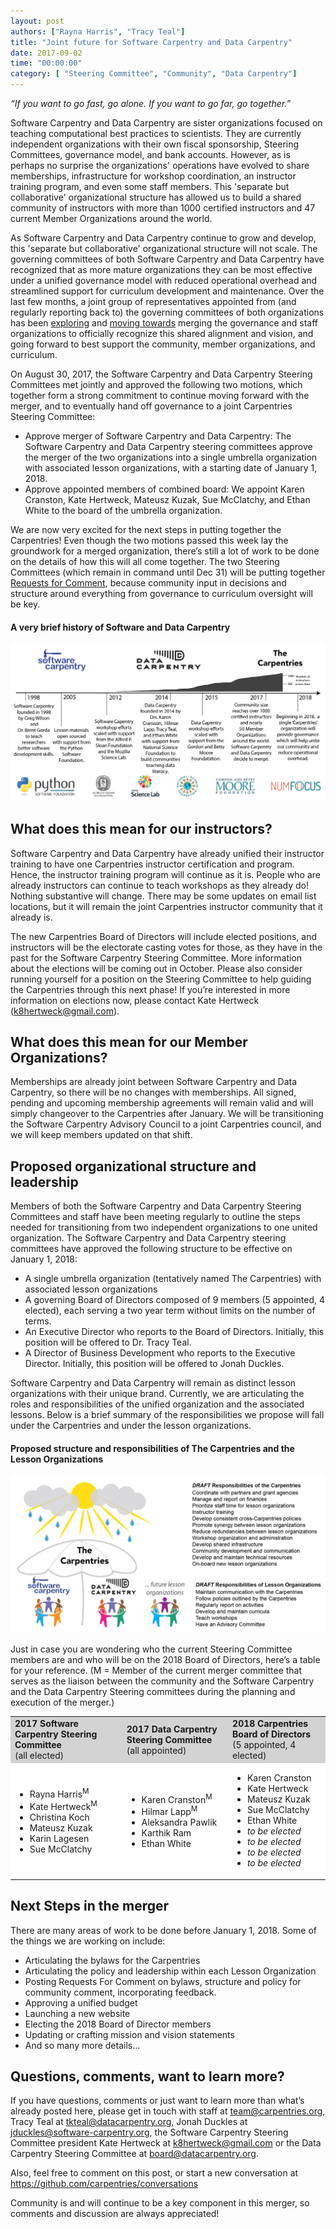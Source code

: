 ```yaml
---
layout: post
authors: ["Rayna Harris", "Tracy Teal"]
title: "Joint future for Software Carpentry and Data Carpentry"
date: 2017-09-02
time: "00:00:00"
category: [ "Steering Committee", "Community", "Data Carpentry"]
---
```


*“If you want to go fast, go alone. If you want to go far, go together.”*

Software Carpentry and Data Carpentry are sister organizations focused on teaching computational best practices to scientists.
They are currently independent organizations with their own fiscal sponsorship, Steering Committees, governance model, and bank accounts. However, as is perhaps no surprise the organizations' operations have evolved to share memberships, infrastructure for workshop coordination, an instructor training program, and even some staff members. This 'separate but collaborative' organizational structure has allowed us to build a shared community of instructors with more than 1000 certified instructors and 47 current Member Organizations around the world.

As Software Carpentry and Data Carpentry continue to grow and develop, this 'separate but collaborative' organizational structure will not scale. The governing committees of both Software Carpentry and Data Carpentry have recognized that as more mature organizations they can be most effective under a unified governance model with reduced operational overhead and streamlined support for curriculum development and maintenance. Over the last few months, a joint group of representatives appointed from (and regularly reporting back to) the governing committees of both organizations has been [exploring](http://www.datacarpentry.org/blog/merger/) and [moving towards](http://www.datacarpentry.org/blog/mergermotions/) merging the governance and staff organizations to officially recognize this shared alignment and vision, and going forward to best support the community, member organizations, and curriculum.

On August 30, 2017, the Software Carpentry and Data Carpentry Steering Committees met jointly and approved the following two motions, which together form a strong commitment to continue moving forward with the merger, and to eventually hand off governance to a joint Carpentries Steering Committee:

- Approve merger of Software Carpentry and Data Carpentry: The Software Carpentry and Data Carpentry steering committees approve the merger of the two organizations into a single umbrella organization with associated lesson organizations, with a starting date of January 1, 2018.
- Approve appointed members of combined board: We appoint Karen Cranston, Kate Hertweck, Mateusz Kuzak, Sue McClatchy, and Ethan White to the board of the umbrella organization.

We are now very excited for the next steps in putting together the Carpentries! Even though the two motions passed this week lay the groundwork for a merged organization, there’s still a lot of work to be done on the details of how this will all come together. The two Steering Committees (which remain in command until Dec 31) will be putting together [Requests for Comment](https://www.mediawiki.org/wiki/Requests_for_comment), because community input in decisions and structure around everything from governance to curriculum oversight will be key.

#### A very brief history of Software and Data Carpentry

![History](/files/2017/SWCDChistory.png "Milestones in the history of Software Carpentry and Data Carpentry")

## What does this mean for our instructors?

Software Carpentry and Data Carpentry have already unified their instructor training to have one Carpentries instructor certification and program. Hence, the instructor training program will continue as it is. People who are already instructors can continue to teach workshops as they already do! Nothing substantive will change. There may be some updates on email list locations, but it will remain the joint Carpentries instructor community that it already is.

The new Carpentries Board of Directors will include elected positions, and instructors will be the electorate casting votes for those, as they have in the past for the Software Carpentry Steering Committee. More information about the elections will be coming out in October. Please also consider running yourself for a position on the Steering Committee to help guiding the Carpentries through this next phase! If you’re interested in more information on elections now, please contact Kate Hertweck (k8hertweck@gmail.com).

## What does this mean for our Member Organizations?

Memberships are already joint between Software Carpentry and Data Carpentry, so there will be no changes with memberships. All signed, pending and upcoming membership agreements will remain valid and will simply changeover to the Carpentries after January. We will be transitioning the Software Carpentry Advisory Council to a joint Carpentries council, and we will keep members updated on that shift.

## Proposed organizational structure and leadership

Members of both the Software Carpentry and Data Carpentry Steering Committees and staff have been meeting regularly to outline the steps needed for transitioning from two independent organizations to one united organization. The Software Carpentry and Data Carpentry steering committees have approved the following structure to be effective on January 1, 2018:

- A single umbrella organization (tentatively named The Carpentries) with associated lesson organizations
- A governing Board of Directors composed of 9 members (5 appointed, 4 elected), each serving a two year term without limits on the number of terms.
- An Executive Director who reports to the Board of Directors. Initially, this position will be offered to Dr. Tracy Teal.
- A Director of Business Development who reports to the Executive Director. Initially, this position will be offered to Jonah Duckles.

Software Carpentry and Data Carpentry will remain as distinct lesson organizations with their unique brand. Currently, we are articulating the roles and responsibilities of the unified organization and the associated lessons. Below is a brief summary of the responsibilities we propose will fall under the Carpentries and under the lesson organizations.

#### Proposed structure and responsibilities of The Carpentries and the Lesson Organizations
![Organization](/files/2017/SWCDCmerger.png "Proposed structure and responsibilities of The Carpentries and the Lesson Organizations")

Just in case you are wondering who the current Steering Committee members are and who will be on the 2018 Board of Directors, here’s a table for your reference. (M = Member of the current merger committee that serves as the liaison between the community and the Software Carpentry and the Data Carpentry Steering committees during the planning and execution of the merger.)

<table>
<tr bgcolor="LightGray"><td>
<b>2017 Software Carpentry Steering Committee</b><br>(all elected) </td><td> <b>2017 Data Carpentry Steering Committee</b> <br>(all appointed) </td><td> <b>2018 Carpentries Board of Directors</b> <br>(5 appointed, 4 elected)
</td></tr>
<tr bgcolor="white">
<td>
<ul><li>Rayna Harris<sup>M</sup></li><li>Kate Hertweck<sup>M</sup></li><li>Christina Koch</li><li>Mateusz Kuzak</li><li>Karin Lagesen</li><li>Sue McClatchy</li></ul>
</td>
<td>
 <ul><li>Karen Cranston<sup>M</sup></li><li>Hilmar Lapp<sup>M</sup></li><li>Aleksandra Pawlik</li><li>Karthik Ram</li><li>Ethan White</li></ul>
 </td>
 <td><ul><li>Karen Cranston</li><li>Kate Hertweck</li><li>Mateusz Kuzak</li><li>Sue McClatchy</li><li>Ethan White</li><li><i>to be elected</i></li><li><i>to be elected</i></li><li><i>to be elected</i></li><li><i>to be elected</i></li></ul>
 </td></tr>
 </table>

## Next Steps in the merger
There are many areas of work to be done before January 1, 2018. Some of the things we are working on include:
- Articulating the bylaws for the Carpentries
- Articulating the policy and leadership within each Lesson Organization
- Posting Requests For Comment on bylaws, structure and policy for community comment, incorporating feedback.
- Approving a unified budget
- Launching a new website
- Electing the 2018 Board of Director members
- Updating or crafting mission and vision statements
- And so many more details...

## Questions, comments, want to learn more?

If you have questions, comments or just want to learn more than what’s already posted here, please get in touch with staff at team@carpentries.org, Tracy Teal at tkteal@datacarpentry.org, Jonah Duckles at jduckles@software-carpentry.org, the Software Carpentry Steering Committee president Kate Hertweck at k8hertweck@gmail.com or the Data Carpentry Steering Committee at board@datacarpentry.org.

Also, feel free to comment on this post, or start a new conversation at https://github.com/carpentries/conversations

Community is and will continue to be a key component in this merger, so comments and discussion are always appreciated!
